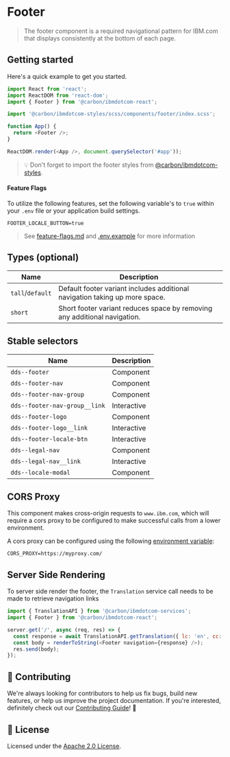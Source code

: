 # Footer

> The footer component is a required navigational pattern for IBM.com that
> displays consistently at the bottom of each page.

## Getting started

Here's a quick example to get you started.

```javascript
import React from 'react';
import ReactDOM from 'react-dom';
import { Footer } from '@carbon/ibmdotcom-react';

import '@carbon/ibmdotcom-styles/scss/components/footer/index.scss';

function App() {
  return <Footer />;
}

ReactDOM.render(<App />, document.querySelector('#app'));
```

> 💡 Don't forget to import the footer styles from
> [@carbon/ibmdotcom-styles](https://github.com/carbon-design-system/ibm-dotcom-library/blob/master/packages/styles).

#### Feature Flags

To utilize the following features, set the following variable's to `true` within
your `.env` file or your application build settings.

```
FOOTER_LOCALE_BUTTON=true
```

> See
> [feature-flags.md](https://github.com/carbon-design-system/ibm-dotcom-library/blob/master/packages/react/docs/feature-flags.md)
> and
> [.env.example](https://github.com/carbon-design-system/ibm-dotcom-library/blob/master/packages/react/.env.example)
> for more information

## Types (optional)

| Name             | Description                                                                 |
| ---------------- | --------------------------------------------------------------------------- |
| `tall`/`default` | Default footer variant includes additional navigation taking up more space. |
| `short`          | Short footer variant reduces space by removing any additional navigation.   |

## Stable selectors

| Name                          | Description |
| ----------------------------- | ----------- |
| `dds--footer`                 | Component   |
| `dds--footer-nav`             | Component   |
| `dds--footer-nav-group`       | Component   |
| `dds--footer-nav-group__link` | Interactive |
| `dds--footer-logo`            | Component   |
| `dds--footer-logo__link`      | Interactive |
| `dds--footer-locale-btn`      | Interactive |
| `dds--legal-nav`              | Component   |
| `dds--legal-nav__link`        | Interactive |
| `dds--locale-modal`           | Component   |

## CORS Proxy

This component makes cross-origin requests to `www.ibm.com`, which will require
a cors proxy to be configured to make successful calls from a lower environment.

A cors proxy can be configured using the following
[environment variable](https://github.com/carbon-design-system/ibm-dotcom-library/blob/master/packages/react/docs/environment-variables.md):

`CORS_PROXY=https://myproxy.com/`

## Server Side Rendering

To server side render the footer, the `Translation` service call needs to be
made to retrieve navigation links

```javascript
import { TranslationAPI } from '@carbon/ibmdotcom-services';
import { Footer } from '@carbon/ibmdotcom-react';

server.get('/', async (req, res) => {
  const response = await TranslationAPI.getTranslation({ lc: 'en', cc: 'us' });
  const body = renderToString(<Footer navigation={response} />);
  res.send(body);
});
```

## 🙌 Contributing

We're always looking for contributors to help us fix bugs, build new features,
or help us improve the project documentation. If you're interested, definitely
check out our
[Contributing Guide](https://github.com/carbon-design-system/ibm-dotcom-library/blob/master/.github/CONTRIBUTING.md)!
👀

## 📝 License

Licensed under the
[Apache 2.0 License](https://github.com/carbon-design-system/ibm-dotcom-library/blob/master/LICENSE).
